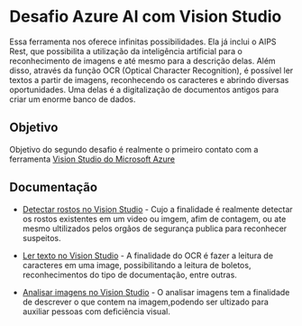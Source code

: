 # Desafio Azure AI com Vision Studio

Essa ferramenta nos oferece infinitas possibilidades. Ela já inclui o AIPS Rest, que possibilita a utilização da inteligência artificial para o reconhecimento de imagens e até mesmo para a descrição delas. Além disso, através da função OCR (Optical Character Recognition), é possível ler textos a partir de imagens, reconhecendo os caracteres e abrindo diversas oportunidades. Uma delas é a digitalização de documentos antigos para criar um enorme banco de dados.


## Objetivo
 
 Objetivo do segundo desafio é realmente o primeiro contato com a ferramenta [Vision Studio do Microsoft Azure](https://portal.vision.cognitive.azure.com/)

## Documentação

 * [Detectar rostos no Vision Studio](https://microsoftlearning.github.io/mslearn-ai-fundamentals/Instructions/Labs/04-face.html) -
Cujo a finalidade é realmente detectar os rostos existentes em um video ou imgem, afim de contagem, ou ate mesmo ultilizados pelos orgãos de segurança publica para reconhecer suspeitos.
 

 * [Ler texto no Vision Studio](https://microsoftlearning.github.io/mslearn-ai-fundamentals/Instructions/Labs/05-ocr.html) -
 A finalidade do OCR é fazer a leitura de caracteres em uma image, possibilitando a leitura de boletos, reconhecimentos do tipo de documentação, entre outras.


 * [Analisar imagens no Vision Studio](https://microsoftlearning.github.io/mslearn-ai-fundamentals/Instructions/Labs/03-image-analysis.html) -
O analisar imagens tem a finalidade de descrever o que contem na imagem,podendo ser ultizado para auxiliar pessoas com deficiência visual.
